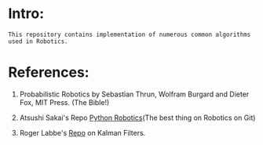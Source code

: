 # Intro:
    This repository contains implementation of numerous common algorithms used in Robotics.

# References:

1. Probabilistic Robotics by Sebastian Thrun, Wolfram Burgard and Dieter Fox, MIT Press. (The Bible!)

2. Atsushi Sakai's Repo [Python Robotics](https://github.com/AtsushiSakai/PythonRobotics)(The best thing on Robotics on Git)

3. Roger Labbe's [Repo](https://github.com/rlabbe/Kalman-and-Bayesian-Filters-in-Python) on Kalman Filters.
